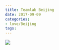 ```yaml
---
title: Teamlab Beijing
date: 2017-09-09
categories:
- love/Beijing
tags:
---
```

<img src="liuyuehua.github.io/images/9-9/1.jpg" class="full-image" />

